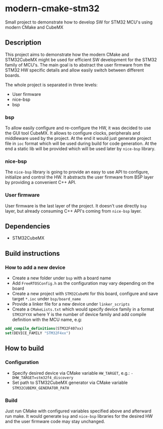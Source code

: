 # modern-cmake-stm32
Small project to demonstrate how to develop SW for STM32 MCU's using modern CMake and CubeMX

## Description
This project aims to demonstrate how the modern CMake and STM32CubeMX
might be used for efficient SW development for the STM32 family of MCU's. 
The main goal is to abstract the user firmware from the STM32 HW specific details
and allow easily switch between different boards.

The whole project is separated in three levels:

- User firmware
- nice-bsp
- bsp

### bsp
To allow easily configure and re-configure the HW, it was decided
to use the GUI tool CubeMX. It allows to configure clocks, peripherals
and middleware used by the project. At the end it would just generate
project file in `ioc` format which will be used during build for code 
generation. At the end a static lib will be provided which will be used
later by `nice-bsp` library.

### nice-bsp
The `nice-bsp` library is going to provide an easy to use API to configure, initialize
and control the HW. It abstracts the user firmware from BSP layer by
providing a convenient C++ API.

### User firmware
User firmware is the last layer of the project. It doesn't use directly
`bsp` layer, but already consuming C++ API's coming from `nice-bsp` layer.

## Dependencies
- STM32CubeMX

## Build instructions

### How to add a new device

- Create a new folder under `bsp` with a board name
- Add `FreeRTOSConfig.h` as the configuration may vary depending on the board
- Create a new project with `STM32CubeMX` for this board, configure
  and save target `*.ioc` under `bsp/board_name`
- Provide a linker file for a new device under `linker_scripts`  
- Create a `CMakeLists.txt` which would specify device family in a format `STM32FYXX`
  where Y is the number of device family and add compile definition with
  the MCU name, e.g:
```cmake
add_compile_definitions(STM32F407xx)
set(DEVICE_FAMILY "STM32F4xx")
```

## How to build

### Configuration
- Specify desired device via CMake variable `HW_TARGET`, e.g.:
`-DHW_TARGET=stm32f4_discovery`
- Set path to STM32CubeMX generator via CMake variable `STM32CUBEMX_GENERATOR_PATH`

### Build
Just run CMake with configured variables specified above and afterward run make.
It would generate `bsp` and `nice-bsp` libraries for the desired HW and
the user firmware code may stay unchanged.